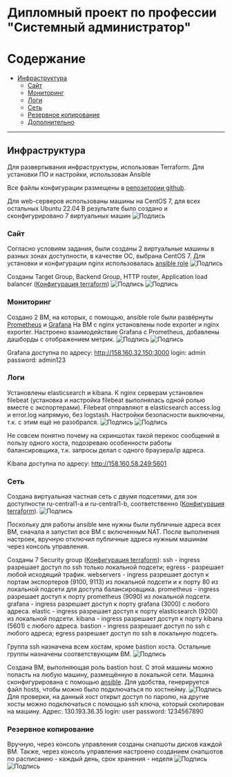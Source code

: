#  Дипломный проект по профессии "Системный администратор"
Содержание
==========
* [Инфраструктура](#Инфраструктура)
    * [Сайт](#Сайт)
    * [Мониторинг](#Мониторинг)
    * [Логи](#Логи)
    * [Сеть](#Сеть)
    * [Резервное копирование](#Резервное-копирование)
    * [Дополнительно](#Дополнительно)

---------

## Инфраструктура
Для развертывания инфраструктуры, использован Terraform. Для установки ПО и настройки, использован Ansible

Все файлы конфигурации размещены в [репозитории github](https://github.com/akhaliulin/diploma).

Для web-серверов использованы машины на CentOS 7, для всех остальных Ubuntu 22.04
В результате было создано и сконфигурировано 7 виртуальных машин
![Подпись](./screenshots/all_instances.png "Все виртуальные машины")
 
### Сайт

Согласно условиям задания, были созданы 2 виртуальные машины в разных зонах доступности, в качестве ОС, выбрана CentOS 7. Для установки и конфигурации nginx использовалась [ansible role](https://github.com/akhaliulin/diploma/tree/master/ansible/roles/nginx)
![Подпись](./screenshots/nginx_instances.png "NGINX VMs")

Созданы Target Group, Backend Group, HTTP router, Application load balancer ([Конфигурация terraform](https://github.com/akhaliulin/diploma/blob/master/terraform/balancer.tf))
![Подпись](./screenshots/app_balancer.png "Application load balancer в консоли управления")
![Подпись](./screenshots/test_app_balancer.png "Результаты теста")

### Мониторинг
Создано 2 ВМ, на которых, с помощью, ansible role были развёрнуты [Prometheus](https://github.com/akhaliulin/diploma/tree/master/ansible/roles/prometheus) и [Grafana](https://github.com/akhaliulin/diploma/tree/master/ansible/roles/grafana)
На ВМ с nginx установлены node exporter и nginx exporter.
Настроено взаимодействие Grafana с Prometheus, добавлены дашборды с отображением метрик.
![Подпись](./screenshots/Grafana_node_exporter.png "Node exporter")
![Подпись](./screenshots/Grafana_nginx_exporter.png "Nginx exporter")

Grafana доступна по адресу: http://158.160.32.150:3000
login: admin
password: admin123

### Логи
Установлены elasticsearch и kibana. К nginx серверам установлен filebeat (установка и настройка filebeat выполнялась одной ролью вместе с экспортерами). Filebeat отправляют в elasticsearch access.log и error.log напрямую, без logstash. Настройки безопасности выключены, т.к. с этим ещё не разобрался.
![Подпись](./screenshots/nginx_access_logs.png "Access логи")
![Подпись](./screenshots/nginx_error_logs.png "Error логи")

Не совсем понятно почему на скриншотах такой перекос сообщений в пользу одного хоста, подозреваю особенности работы балансировщика, т.к. запросы делал с одного браузера/ip адреса.

Kibana доступна по адресу: http://158.160.58.249:5601
 
### Сеть
Создана виртуальная частная сеть с двумя подсетями, для зон доступности ru-central1-a и ru-central1-b, соответственно ([Конфигурация terraform](https://github.com/akhaliulin/diploma/blob/master/terraform/network.tf)). 
![Подпись](./screenshots/virtual_private_network.png "Облачная сеть")

Поскольку для работы ansible мне нужны были публичные адреса всех ВМ, сначала я запустил все ВМ с включенным NAT. После выполнения настроек, вручную отключил публичные адреса нужным машинам через консоль управления.

Созданы 7 Security group ([Конфигурация terraform](https://github.com/akhaliulin/diploma/blob/master/terraform/sec_groups.tf)):
ssh - ingress разрешает доступ по ssh только локальной подсети; egress - разрешает любой исходящий трафик.
webservers - ingress разрешает доступ к портам экспортеров (9100, 9113) из локальной подсети и к порту 80 из локальной подсети для доступа балансировщика.
prometheus - ingress разрешает доступ к порту prometheus (9090) из локальной подсети.
grafana - ingress разрешает доступ к порту grafana (3000) с любого адреса.
elastic - ingress разрешает доступ к порту elasticsearch (9200) из локальной подсети.
kibana - ingress разрешает доступ к порту kibana (5601) с любого адреса.
bastion - ingress разрешает доступ по ssh c любого адреса; egress разрешает доступ по ssh в локальную подсеть.

Группа ssh назначена всем хостам, кроме bastion хоста. Остальные группы назначены соответствующим ВМ.
![Подпись](./screenshots/Security_groups.png "Облачная сеть")

Создана ВМ, выполняющая роль bastion host. С этой машины можно попасть на любую машину, размещённую в локальной сети.
Машина сконфигурирована с помощью [ansible](https://github.com/akhaliulin/diploma/tree/master/ansible/roles/bastion). Для удобства, генерируется файл hosts, чтобы можно было подключаться по хостнейму.
![Подпись](./screenshots/hosts.png "Файл /etc/hosts")
Для проверки, на данный хост открыт доступ по паролю, на другие хосты можно подключаться с помощью ssh ключа, который скопирован на машину.
Адрес: 130.193.36.35
login: user
password: 1234567890
### Резервное копирование
Вручную, через консоль управления созданы снапшоты дисков каждой ВМ. Также, через консоль управления настроено созданием снапшотов по расписанию - каждый день, срок хранения - неделя
![Подпись](./screenshots/schedule_snapshot.png "Расписание создания снапшотов")
![Подпись](./screenshots/snapshots.png "Созданные снапшоты")
